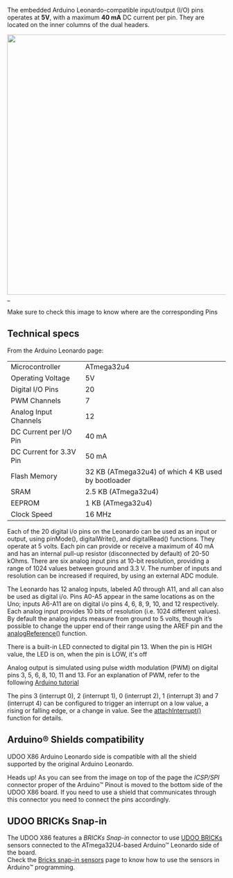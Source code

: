The embedded Arduino Leonardo-compatible input/output (I/O) pins operates at **5V**, with a maximum **40 mA** DC current per pin. They are located on the inner columns of the dual headers.


<a href="../img/x86ii_pinout_arduino.png" target="_blank"><img style="width:600px; " src="../img/x86ii_pinout_arduino.png"></a>_

Make sure to check this image to know where are the corresponding Pins  

## Technical specs

From the Arduino Leonardo page:

| | |
|-|-|
| Microcontroller |	ATmega32u4 |
| Operating Voltage	| 5V |
| Digital I/O Pins |	20 |
| PWM Channels |	7 |
| Analog Input Channels |	12 |
| DC Current per I/O Pin |	40 mA |
| DC Current for 3.3V Pin |	50 mA |
| Flash Memory |	32 KB (ATmega32u4) of which 4 KB used by bootloader |
| SRAM |	2.5 KB (ATmega32u4) |
| EEPROM |	1 KB (ATmega32u4) |
| Clock Speed |	16 MHz |


Each of the 20 digital i/o pins on the Leonardo can be used as an input or output, using pinMode(), digitalWrite(), and digitalRead() functions. They operate at 5 volts. Each pin can provide or receive a maximum of 40 mA and has an internal pull-up resistor (disconnected by default) of 20-50 kOhms.
There are six analog input pins at 10-bit resolution, providing a range of 1024 values between ground and 3.3 V. The number of inputs and resolution can be increased if required, by using an external ADC module.  

The Leonardo has 12 analog inputs, labeled A0 through A11, and all can also be used as digital i/o. Pins A0-A5 appear in the same locations as on the Uno; inputs A6-A11 are on digital i/o pins 4, 6, 8, 9, 10, and 12 respectively. Each analog input provides 10 bits of resolution (i.e. 1024 different values). By default the analog inputs measure from ground to 5 volts, though it’s possible to change the upper end of their range using the AREF pin and the [analogReference()](https://www.arduino.cc/en/Reference/AnalogReference) function.

There is a built-in LED connected to digital pin 13. When the pin is HIGH value, the LED is on, when the pin is LOW, it's off

Analog output is simulated using pulse width modulation (PWM) on digital pins 3, 5, 6, 8, 10, 11 and 13. For an explanation of PWM, refer to the following [Arduino tutorial](https://www.arduino.cc/en/Tutorial/PWM)

The pins 3 (interrupt 0), 2 (interrupt 1), 0 (interrupt 2), 1 (interrupt 3) and 7 (interrupt 4) can be configured to trigger an interrupt on a low value, a rising or falling edge, or a change in value. See the [attachInterrupt()](https://www.arduino.cc/en/Reference/AttachInterrupt) function for details.


## Arduino&reg; Shields compatibility

UDOO X86 Arduino Leonardo side is compatible with all the shield supported by the original Arduino Leonardo.

<span class="label label-warning">Heads up!</span>  As you can see from the image on top of the page the *ICSP/SPI* connector proper of the Arduino&trade; Pinout is moved to the bottom side of the UDOO X86 board. If you need to use a shield that communicates through this connector you need to connect the pins accordingly.

## UDOO BRICKs Snap-in

The UDOO X86 features a *BRICKs Snap-in* connector to use [UDOO BRICKs](https://www.udoo.org/udoo-bricks/) sensors connected to the ATmega32U4-based Arduino&trade; Leonardo side of the board.  
Check the [Bricks snap-in sensors](!/Hardware_\&_Accessories/Bricks_snap_in_sensors) page to know how to use the sensors in Arduino™ programming.
